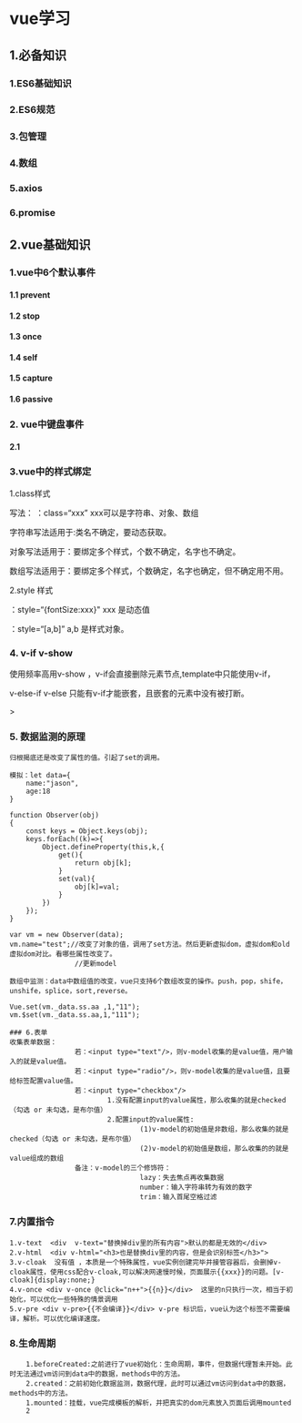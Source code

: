 # vue学习

## 	1.必备知识

### 	1.ES6基础知识

### 	2.ES6规范 

### 	3.包管理

### 	4.数组

### 	5.axios

### 	6.promise

## 	2.vue基础知识

### 	1.vue中6个默认事件

#### 			1.1 prevent

#### 			1.2 stop

#### 			1.3 once

#### 			1.4 self

#### 			1.5 capture

#### 			1.6 passive

### 	2. vue中键盘事件

#### 			2.1



### 3.vue中的样式绑定

1.class样式

写法： ：class=“xxx” xxx可以是字符串、对象、数组

字符串写法适用于:类名不确定，要动态获取。

对象写法适用于：要绑定多个样式，个数不确定，名字也不确定。

数组写法适用于：要绑定多个样式，个数确定，名字也确定，但不确定用不用。



2.style 样式

：style=“{fontSize:xxx}"	 xxx 是动态值

：style=“[a,b]” a,b 是样式对象。



### 4. v-if v-show

使用频率高用v-show ，v-if会直接删除元素节点,template中只能使用v-if，

v-else-if v-else 只能有v-if才能嵌套，且嵌套的元素中没有被打断。

<template v-if="1===1">
    <h1>
        hello
    </h1>
    <h2>
        world
    </h2>
</template>>

### 5. 数据监测的原理
    归根揭底还是改变了属性的值。引起了set的调用。
    
    模拟：let data={
        name:"jason",
        age:18
    }
    
    function Observer(obj)
    {
        const keys = Object.keys(obj);
        keys.forEach((k)=>{
            Object.defineProperty(this,k,{
                get(){
                    return obj[k];
                }
                set(val){
                    obj[k]=val;
                }
            })
        });
    }
    
    var vm = new Observer(data);
    vm.name="test";//改变了对象的值，调用了set方法。然后更新虚拟dom，虚拟dom和old 虚拟dom对比。看哪些属性改变了。
                    //更新model
    
    数组中监测：data中数组值的改变，vue只支持6个数组改变的操作。push，pop，shife，unshife，splice，sort,reverse。
    
    Vue.set(vm._data.ss.aa ,1,"11");
    vm.$set(vm._data.ss.aa,1,"111");
    
    ### 6.表单 
    收集表单数据：
    				若：<input type="text"/>，则v-model收集的是value值，用户输入的就是value值。
    				若：<input type="radio"/>，则v-model收集的是value值，且要给标签配置value值。
    				若：<input type="checkbox"/>
    						1.没有配置input的value属性，那么收集的就是checked（勾选 or 未勾选，是布尔值）
    						2.配置input的value属性:
    								(1)v-model的初始值是非数组，那么收集的就是checked（勾选 or 未勾选，是布尔值）
    								(2)v-model的初始值是数组，那么收集的的就是value组成的数组
    				备注：v-model的三个修饰符：
    								lazy：失去焦点再收集数据
    								number：输入字符串转为有效的数字
    								trim：输入首尾空格过滤

 ### 7.内置指令
    1.v-text  <div  v-text="替换掉div里的所有内容">默认的都是无效的</div>
    2.v-html  <div v-html="<h3>也是替换div里的内容，但是会识别标签</h3>">
    3.v-cloak  没有值 ，本质是一个特殊属性，vue实例创建完毕并接管容器后，会删掉v-cloak属性，使用css配合v-cloak,可以解决网速慢时候，页面展示{{xxx}}的问题。[v-cloak]{display:none;}
    4.v-once <div v-once @click="n++">{{n}}</div>  这里的n只执行一次，相当于初始化，可以优化一些特殊的情景调用
    5.v-pre <div v-pre>{{不会编译}}</div> v-pre 标识后，vue认为这个标签不需要编译，解析。可以优化编译速度。


 ### 8.生命周期 
        1.beforeCreated:之前进行了vue初始化：生命周期，事件，但数据代理暂未开始。此时无法通过vm访问到data中的数据，methods中的方法。
        2.created：之前初始化数据监测，数据代理，此时可以通过vm访问到data中的数据，methods中的方法。
        1.mounted：挂载，vue完成模板的解析，并把真实的dom元素放入页面后调用mounted
        2